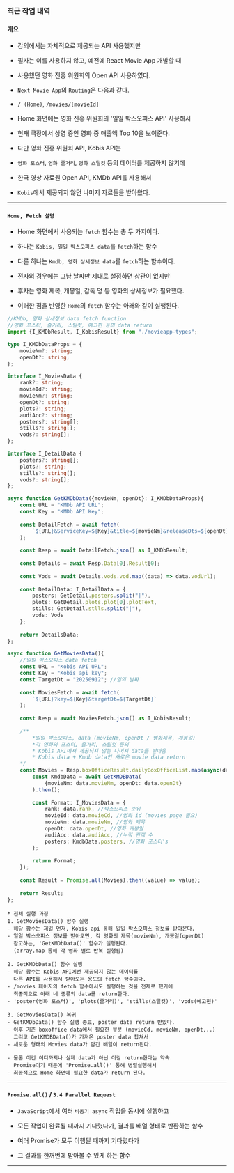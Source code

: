 
### 최근 작업 내역

#### 개요

- 강의에서는 자체적으로 제공되는 API 사용했지만
- 필자는 이를 사용하지 않고, 예전에 React Movie App 개발할 때
- 사용했던 영화 진흥 위원회의 Open API 사용하였다.

- `Next Movie App`의 `Routing`은 다음과 같다.
- `/ (Home)`, `/movies/[movieId]`

- Home 화면에는 영화 진흥 위원회의 '일일 박스오피스 API' 사용해서
- 현재 극장에서 상영 중인 영화 중 매출액 Top 10을 보여준다.

- 다만 영화 진흥 위원회 API, Kobis API는
- `영화 포스터`, `영화 줄거리`, `영화 스틸컷` 등의 데이터를 제공하지 않기에
- 한국 영상 자료원 Open API, KMDb API를 사용해서
- `Kobis`에서 제공되지 않던 나머지 자료들을 받아왔다.

---

#### `Home, Fetch 설명`

- Home 화면에서 사용되는 `fetch` 함수는 총 두 가지이다.
- 하나는 `Kobis, 일일 박스오피스 data`를 `fetch`하는 함수
- 다른 하나는 `Kmdb, 영화 상세정보 data`를 `fetch`하는 함수이다.

- 전자의 경우에는 그냥 날짜만 제대로 설정하면 상관이 없지만
- 후자는 영화 제목, 개봉일, 감독 명 등 영화의 상세정보가 필요했다.

- 이러한 점을 반영한 `Home`의 `fetch` 함수는 아래와 같이 실행된다.

``` ts
//KMDb, 영화 상세정보 data fetch function
//영화 포스터, 줄거리, 스틸컷, 예고편 등의 data return
import {I_KMDbResult, I_KobisResult} from "./movieapp-types";

type I_KMDbDataProps = {
	movieNm?: string;
	openDt?: string;
};

interface I_MoviesData {
	rank?: string;
	movieId?: string;
	movieNm?: string;
	openDt?: string;
	plots?: string;
	audiAcc?: string;
	posters?: string[];
	stills?: string[];
	vods?: string[];
};

interface I_DetailData {
	posters?: string[];
	plots?: string;
	stills?: string[];
	vods?: string[];
};

async function GetKMDbData({movieNm, openDt}: I_KMDbDataProps){
	const URL = "KMDb API URL";
	const Key = "KMDb API Key";
	
	const DetailFetch = await fetch(
		`${URL}&ServiceKey=${Key}&title=${movieNm}&releaseDts=${openDt}`
	);
	
	const Resp = await DetailFetch.json() as I_KMDbResult;
	
	const Details = await Resp.Data[0].Result[0];
	
	const Vods = await Details.vods.vod.map((data) => data.vodUrl);
	
	const DetailData: I_DetailData = {
		posters: GetDetail.posters.split("|"),
		plots: GetDetail.plots.plot[0].plotText,
		stills: GetDetail.stlls.split("|"),
		vods: Vods
	};
	
	return DetailsData;
};

async function GetMoviesData(){
	//일일 박스오피스 data fetch
	const URL = "Kobis API URL";
	const Key = "Kobis api key";
	const TargetDt = "20250912"; //임의 날짜
	
	const MoviesFetch = await fetch(
		`${URL}?key=${Key}&targetDt=${TargetDt}`
	);
	
	const Resp = await MoviesFetch.json() as I_KobisResult;
	
	/**
		*일일 박스오피스, data (movieNm, openDt / 영화제목, 개봉일)
		*각 영화의 포스터, 줄거리, 스틸컷 등의
		* Kobis API에서 제공되지 않는 나머지 data를 받아옴
		* Kobis data + Kmdb data인 새로운 movie data return
	*/
	const Movies = Resp.boxOfficeResult.dailyBoxOfficeList.map(async(data) => {
		const KmdbData = await GetKMDBData(
			{movieNm: data.movieNm, openDt: data.openDt}
		).then();
		
		const Format: I_MoviesData = {
			rank: data.rank, //박스오피스 순위
			movieId: data.movieCd, //영화 id (movies page 필요)
			movieNm: data.movieNm, //영화 제목
			openDt: data.openDt, //영화 개봉일
			audiAcc: data.audiAcc, //누적 관객 수
			posters: KmdbData.posters, //영화 포스터's
		};
		
		return Format;
	});
	
	const Result = Promise.all(Movies).then((value) => value);
	
	return Result;
};
```

``` plainText
* 전체 실행 과정
1. GetMoviesData() 함수 실행
- 해당 함수는 제일 먼저, Kobis api 통해 일일 박스오피스 정보를 받아온다.
- 일일 박스오피스 정보를 받아오면, 각 영화의 제목(movieNm), 개봉일(openDt)
  참고하는, 'GetKMDbData()' 함수가 실행된다. 
  (array.map 통해 각 영화 별로 반복 실행됨)

2. GetKMDbData() 함수 실행
- 해당 함수는 Kobis API에선 제공되지 않는 데이터를 
  다른 API를 사용해서 받아오는 용도의 fetch 함수이다.
- /movies 페이지의 fetch 함수에서도 실행하는 것을 전제로 했기에
  최종적으로 아래 네 종류의 data를 return한다.
- 'poster(영화 포스터)', 'plots(줄거리)', 'stills(스틸컷)', 'vods(예고편)'

3. GetMoviesData() 복귀
- GetKMDbData() 함수 실행 종료, poster data return 받았다.
- 이후 기존 boxoffice data에서 필요한 부분 (movieCd, movieNm, openDt,..)
  그리고 GetKMDBData()가 가져온 poster data 합쳐서
- 새로운 형태의 Movies data가 담긴 배열이 return된다.

- 물론 이건 어디까지나 실제 data가 아닌 이걸 return한다는 약속
  Promise이기 때문에 'Promise.all()' 통해 병렬실행해서
- 최종적으로 Home 화면에 필요한 data가 return 된다.
```


---

#### `Promise.all()` / `3.4 Parallel Request`

- `JavaScript`에서 여러 `비동기 async` 작업을 동시에 실행하고
- 모든 작업이 완료될 때까지 기다렸다가, 결과를 배열 형태로 반환하는 함수

- 여러 Promise가 모두 이행될 때까지 기다렸다가
- 그 결과를 한꺼번에 받아볼 수 있게 하는 함수

---

